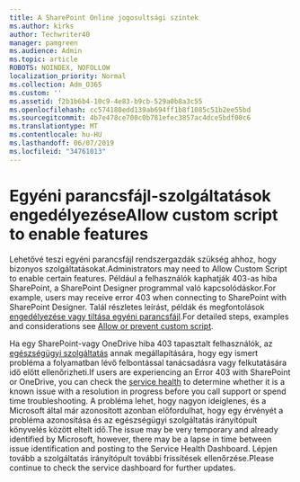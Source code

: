 ```yaml
---
title: A SharePoint Online jogosultsági szintek
ms.author: kirks
author: Techwriter40
manager: pamgreen
ms.audience: Admin
ms.topic: article
ROBOTS: NOINDEX, NOFOLLOW
localization_priority: Normal
ms.collection: Adm_O365
ms.custom: ''
ms.assetid: f2b1b6b4-10c9-4e83-b9cb-529a0b8a3c55
ms.openlocfilehash: cc574180edd139ab694ff1b8f1085c51b2ee55bd
ms.sourcegitcommit: 4b7e478ce700c0b781efec3857ac4dce5bdf00c6
ms.translationtype: MT
ms.contentlocale: hu-HU
ms.lasthandoff: 06/07/2019
ms.locfileid: "34761013"
---
```

# <a name="allow-custom-script-to-enable-features"></a><span data-ttu-id="b1a6e-102">Egyéni parancsfájl-szolgáltatások engedélyezése</span><span class="sxs-lookup"><span data-stu-id="b1a6e-102">Allow custom script to enable features</span></span>

<span data-ttu-id="b1a6e-103">Lehetővé teszi egyéni parancsfájl rendszergazdák szükség ahhoz, hogy bizonyos szolgáltatásokat.</span><span class="sxs-lookup"><span data-stu-id="b1a6e-103">Administrators may need to Allow Custom Script to enable certain features.</span></span> <span data-ttu-id="b1a6e-104">Például a felhasználók kaphatják 403-as hiba SharePoint, a SharePoint Designer programmal való kapcsolódáskor.</span><span class="sxs-lookup"><span data-stu-id="b1a6e-104">For example, users may receive error 403 when connecting to SharePoint with SharePoint Designer.</span></span> <span data-ttu-id="b1a6e-105">Talál részletes leírást, példák és megfontolások [engedélyezése vagy tiltása egyéni parancsfájl](https://docs.microsoft.com/sharepoint/allow-or-prevent-custom-script).</span><span class="sxs-lookup"><span data-stu-id="b1a6e-105">For detailed steps, examples and considerations see [Allow or prevent custom script](https://docs.microsoft.com/sharepoint/allow-or-prevent-custom-script).</span></span>

<span data-ttu-id="b1a6e-106">Ha egy SharePoint-vagy OneDrive hiba 403 tapasztalt felhasználók, az [egészségügyi szolgáltatás](https://admin.microsoft.com/AdminPortal/Home#/servicehealth) annak megállapítására, hogy egy ismert probléma a folyamatban lévő felbontással tanácsadásra vagy felkutatására idő előtt ellenőrizheti.</span><span class="sxs-lookup"><span data-stu-id="b1a6e-106">If users are experiencing an Error 403 with SharePoint or OneDrive, you can check the [service health](https://admin.microsoft.com/AdminPortal/Home#/servicehealth)  to determine whether it is a known issue with a resolution in progress before you call support or spend time troubleshooting.</span></span> <span data-ttu-id="b1a6e-107">A probléma lehet, hogy nagyon ideiglenes, és a Microsoft által már azonosított azonban előfordulhat, hogy egy érvényét a probléma azonosítása és az egészségügyi szolgáltatás irányítópult könyvelés között eltelt idő.</span><span class="sxs-lookup"><span data-stu-id="b1a6e-107">The issue may be very temporary and already identified by Microsoft, however, there may be a lapse in time between issue identification and posting to the Service Health Dashboard.</span></span> <span data-ttu-id="b1a6e-108">Lépjen tovább a szolgáltatás irányítópult további frissítések ellenőrzése.</span><span class="sxs-lookup"><span data-stu-id="b1a6e-108">Please continue to check the service dashboard for further updates.</span></span>

